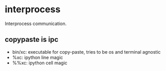 # interprocess

Interprocess communication.

## copypaste is ipc
* bin/xc: executable for copy-paste, tries to be os and terminal agnostic
* %xc: ipython line magic
* %%xc: ipython cell magic
